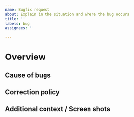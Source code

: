 ```yaml
---
name: Bugfix request
about: Explain in the situation and where the bug occurs
title: ''
labels: bug
assignees: ''

---
```


# Overview

## Cause of bugs

## Correction policy

## Additional context / Screen shots

